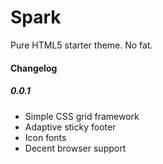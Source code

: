 Spark
=====

Pure HTML5 starter theme. No fat.

#### Changelog

##### 0.0.1
- Simple CSS grid framework
- Adaptive sticky footer
- Icon fonts
- Decent browser support



